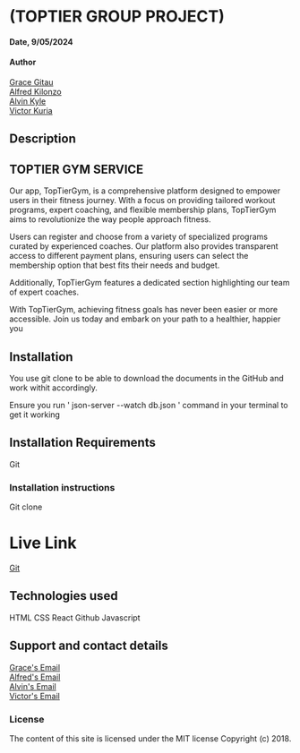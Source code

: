# (TOPTIER GROUP PROJECT)

#### Date, 9/05/2024

#### Author
 [Grace Gitau](https://github.com/gitaunthama/Personal-Porfolio.git) <br>
[Alfred Kilonzo](https://github.com/alfred-peter/myportfolio)<br>
[Alvin Kyle](https://github.com/alvinKyle/Web-Portfolio)<br>
[Victor Kuria]()<br>


## Description

## TOPTIER GYM SERVICE
Our app, TopTierGym, is a comprehensive platform designed to empower users in their fitness journey. With a focus on providing tailored workout programs, expert coaching, and flexible membership plans, TopTierGym aims to revolutionize the way people approach fitness.

Users can register and choose from a variety of specialized programs curated by experienced coaches.
Our platform also provides transparent access to different payment plans, ensuring users can select the membership option that best fits their needs and budget.

Additionally, TopTierGym features a dedicated section highlighting our team of expert coaches.

With TopTierGym, achieving fitness goals has never been easier or more accessible. Join us today and embark on your path to a healthier, happier you

 
## Installation
You use git clone to be able to download the documents in the GitHub and work withit accordingly.
<p>Ensure you run ' json-server --watch db.json ' command in your terminal to get it working</p>

## Installation Requirements
Git

### Installation instructions
Git clone  

# Live Link
[Git]()

## Technologies used
HTML
CSS
React
Github
Javascript

## Support and contact details
[ Grace's Email](https://mail.google.com/mail/u/1/#inbox)<br>
[Alfred's Email](alfred.kilonzo@student.moringaschool.com)<br>
[Alvin's Email](alvin.kyle@student.moringaschool.com)<br>
[Victor's Email](victor.kinyua1@student.moringaschool.com)<br>

### License
The content of this site is licensed under the MIT license
Copyright (c) 2018.




















